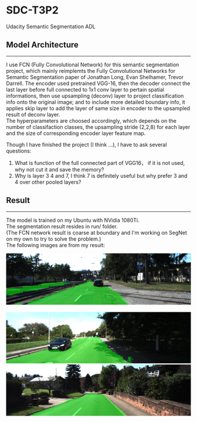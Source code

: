 # SDC-T3P2
Udacity Semantic Segmentation ADL

## Model Architecture
---  
I use FCN (Fully Convolutional Network) for this semantic segmentation project, which mainly reimplemts the Fully Convolutional Networks for Semantic Segmentation paper of Jonathan Long, Evan Shelhamer, Trevor Darrell. The encoder used pretrained VGG-16, then the decoder connect the last layer before full connected to 1x1 conv layer to pertain spatial informations, then use upsampling (deconv) layer to project classification info onto the original image; and to include more detailed boundary info, it applies skip layer to add the layer of same size in encoder to the upsampled result of deconv layer.   
The hyperparameters are choosed accordingly, which depends on the number of classifaction classes, the upsampling stride (2,2,8) for each layer and the size of corresponding encoder layer feature map.  

Though I have finished the project (I think …), I have to ask several questions:
1. What is function of the full connected part of VGG16， if it is not used, why not cut it and save the memory?
2. Why is layer 3 4 and 7, I think 7 is definitely useful but why prefer 3 and 4 over other pooled layers?


## Result
---
The model is trained on my Ubuntu with NVidia 1080Ti.   
The segmentation result resides in run/ folder.   
(The FCN network result is coarse at boundary and I'm working on SegNet on my own to try to solve the problem.)  
The following images are from my result:


![](https://github.com/qitong/SDC-T3P2/raw/master/runs/1505136512.4469707/umm_000065.png)  
![](https://github.com/qitong/SDC-T3P2/raw/master/runs/1505136512.4469707/um_000060.png) 
![](https://github.com/qitong/SDC-T3P2/raw/master/runs/1505136512.4469707/uu_000089.png) 

